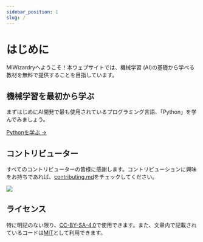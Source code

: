 ```yaml
---
sidebar_position: 1
slug: /
---
```


# はじめに

MlWizardryへようこそ！本ウェブサイトでは、機械学習 (AI)の基礎から学べる教材を無料で提供することを目指しています。

## 機械学習を最初から学ぶ

まずはじめにAI開発で最も使用されているプログラミング言語、「Python」を学んでみましょう。

[Pythonを学ぶ →](/category/python)

## コントリビューター

すべてのコントリビューターの皆様に感謝します。コントリビューションに興味をお持ちであれば、[contributing.md](/contributing)をチェックしてください。

[![](https://contrib.rocks/image?repo=librewave/mlwizardry)](https://github.com/librewave/mlwizardry/graphs/contributors)

## ライセンス

特に明記のない限り、[CC-BY-SA-4.0](https://creativecommons.org/licenses/by-sa/4.0/deed.ja)で使用できます。また、文章内で記載されているコードは[MIT](https://opensource.org/license/mit/)として利用できます。